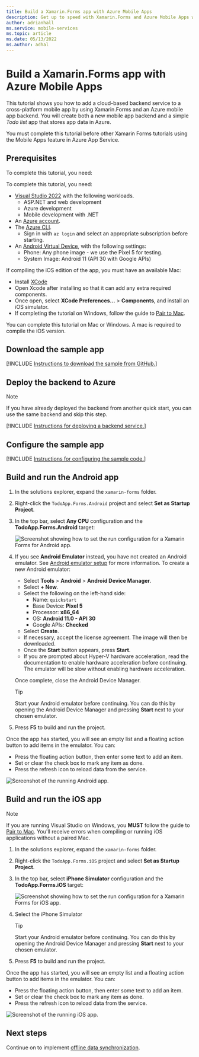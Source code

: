 ```yaml
---
title: Build a Xamarin.Forms app with Azure Mobile Apps
description: Get up to speed with Xamarin.Forms and Azure Mobile Apps with our tutorial.
author: adrianhall
ms.service: mobile-services
ms.topic: article
ms.date: 05/13/2022
ms.author: adhal
---
```


# Build a Xamarin.Forms app with Azure Mobile Apps

This tutorial shows you how to add a cloud-based backend service to a cross-platform mobile app by using Xamarin.Forms and an Azure mobile app backend.  You will create both a new mobile app backend and a simple *Todo list* app that stores app data in Azure.

You must complete this tutorial before other Xamarin Forms tutorials using the Mobile Apps feature in Azure App Service.

## Prerequisites

To complete this tutorial, you need:

To complete this tutorial, you need:

* [Visual Studio 2022](/visualstudio/install/install-visual-studio?view=vs-2022&preserve-view=true) with the following workloads.
  * ASP.NET and web development
  * Azure development
  * Mobile development with .NET
* An [Azure account](https://azure.microsoft.com/pricing/free-trial).
* The [Azure CLI](/cli/azure/install-azure-cli).
  * Sign in with `az login` and select an appropriate subscription before starting.
* An [Android Virtual Device](https://developer.android.com/studio/run/managing-avds), with the following settings:
  * Phone: Any phone image - we use the Pixel 5 for testing.
  * System Image: Android 11 (API 30 with Google APIs)

If compiling the iOS edition of the app, you must have an available Mac:
  * Install [XCode](https://itunes.apple.com/us/app/xcode/id497799835?mt=12)
  * Open Xcode after installing so that it can add any extra required components.
  * Once open, select **XCode Preferences...** > **Components**, and install an iOS simulator.
  * If completing the tutorial on Windows, follow the guide to [Pair to Mac](/xamarin/ios/get-started/installation/windows/connecting-to-mac/).

You can complete this tutorial on Mac or Windows. A mac is required to compile the iOS version.

## Download the sample app

[!INCLUDE [Instructions to download the sample from GitHub.](~/mobile-apps/azure-mobile-apps/includes/quickstart/windows/download-sample.md)]

## Deploy the backend to Azure

> [!NOTE]
> If you have already deployed the backend from another quick start, you can use the same backend and skip this step.

[!INCLUDE [Instructions for deploying a backend service.](~/mobile-apps/azure-mobile-apps/includes/quickstart/windows/deploy-backend.md)]

## Configure the sample app

[!INCLUDE [Instructions for configuring the sample code.](~/mobile-apps/azure-mobile-apps/includes/quickstart/windows/configure-sample.md)]

## Build and run the Android app

1. In the solutions explorer, expand the `xamarin-forms` folder.
2. Right-click the `TodoApp.Forms.Android` project and select **Set as Startup Project**.
3. In the top bar, select **Any CPU** configuration and the **TodoApp.Forms.Android** target:

   ![Screenshot showing how to set the run configuration for a Xamarin Forms for Android app.](./media/win-android-configuration.png)

4. If you see **Android Emulator** instead, you have not created an Android emulator.  See [Android emulator setup](/xamarin/android/get-started/installation/android-emulator/) for more information.  To create a new Android emulator:

   * Select **Tools** > **Android** > **Android Device Manager**.
   * Select **+ New**.
   * Select the following on the left-hand side:
     * Name: `quickstart`
     * Base Device: **Pixel 5**
     * Processor: **x86_64**
     * OS: **Android 11.0 - API 30**
     * Google APIs: **Checked**
   * Select **Create**.
   * If necessary, accept the license agreement.  The image will then be downloaded.
   * Once the **Start** button appears, press **Start**.
   * If you are prompted about Hyper-V hardware acceleration, read the documentation to enable hardware acceleration before continuing.  The emulator will be slow without enabling hardware acceleration.

   Once complete, close the Android Device Manager.

   > [!TIP]
   > Start your Android emulator before continuing.  You can do this by opening the Android Device Manager and pressing **Start** next to your chosen emulator.

5. Press **F5** to build and run the project.

Once the app has started, you will see an empty list and a floating action button to add items in the emulator.  You can:

* Press the floating action button, then enter some text to add an item.
* Set or clear the check box to mark any item as done.
* Press the refresh icon to reload data from the service.

![Screenshot of the running Android app.](./media/running-android-app.png)

## Build and run the iOS app

> [!NOTE] 
> If you are running Visual Studio on Windows, you **MUST** follow the guide to [Pair to Mac](/xamarin/ios/get-started/installation/windows/connecting-to-mac/).  You'll receive errors when compiling or running iOS applications without a paired Mac.

1. In the solutions explorer, expand the `xamarin-forms` folder.
2. Right-click the `TodoApp.Forms.iOS` project and select **Set as Startup Project**.
3. In the top bar, select **iPhone Simulator** configuration and the **TodoApp.Forms.iOS** target:

   ![Screenshot showing how to set the run configuration for a Xamarin Forms for iOS app.](./media/win-ios-configuration.png)

<!-- TODO: Running the iOS app -->
4. Select the iPhone Simulator

   > [!TIP]
   > Start your Android emulator before continuing.  You can do this by opening the Android Device Manager and pressing **Start** next to your chosen emulator.

5. Press **F5** to build and run the project.

Once the app has started, you will see an empty list and a floating action button to add items in the emulator.  You can:

* Press the floating action button, then enter some text to add an item.
* Set or clear the check box to mark any item as done.
* Press the refresh icon to reload data from the service.

![Screenshot of the running iOS app.](./media/running-ios-app.png)

## Next steps

Continue on to implement [offline data synchronization](./offline.md).
